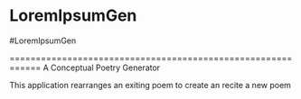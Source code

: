 # LoremIpsumGen
#LoremIpsumGen

============================================================
A Conceptual Poetry Generator

This application rearranges an exiting poem to create an recite a new poem
